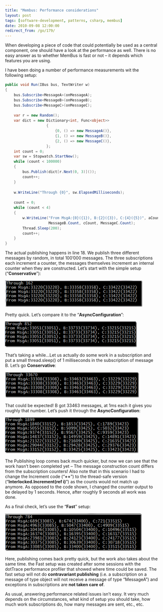 ```yaml
---
title: "Membus: Performance considerations"
layout: post
tags: [software-development, patterns, csharp, membus]
date: 2010-09-08 12:00:00
redirect_from: /go/179/
---
```


When developing a piece of code that could potentially be used as a central component, one should have a look at the performance as well. There is no easy answer as to whether MemBus is fast or not – it depends which features you are using.

I have been doing a number of performance measurements wit the following setup:

```csharp
public void Run(IBus bus, TextWriter w)
{
    bus.Subscribe<MessageA>(onMessageA);
    bus.Subscribe<MessageB>(onMessageB);
    bus.Subscribe<MessageC>(onMessageC);

    var r = new Random();
    var dict = new Dictionary<int, Func<object>>
                   {
                       {0, () => new MessageA()},
                       {1, () => new MessageB()},
                       {2, () => new MessageC()},
                   };
    int count = 0;
    var sw = Stopwatch.StartNew();
    while (count < 100000)
    {
        bus.Publish(dict[r.Next(0, 3)]());
        count++;
    }

    w.WriteLine("Through {0}", sw.ElapsedMilliseconds);

    count = 0;
    while (count < 4)
    {
        w.WriteLine("From MsgA:{0}({1}), B:{2}({3}), C:{4}({5})", aCount, MessageA.Count, bCount,
                    MessageB.Count, cCount, MessageC.Count);
        Thread.Sleep(200);
        count++;
    }
}
```

The actual publishing happens in line 18. We publish three different messages by random, in total 100’000 messages. The three subscriptions each increment a counter, the messages themselves increment an internal counter when they are constructed. Let’s start with the simple setup (“**Conservative**”):

![image](/public/assets/image_5314e329-cdb9-4cdc-82d8-2245ebc72749.png "image") 

Pretty quick. Let’s compare it to the “**AsyncConfiguration**”:

![image](/public/assets/image_e3e558bc-b06e-4827-bf63-59863e4ff134.png "image") 

That’s taking a while...Let us actually do some work in a subscription and put a small thread.sleep() of 1 milliseconds in the subscription of message B. Let’s go **Conservative**:

![image](/public/assets/image_26fb2203-0e83-4070-a1b7-93ac4c8c9dab.png "image") 

That could be expected! B got 33463 messages, at 1ms each it gives you roughly that number. Let’s push it through the **AsyncConfiguration**:

![image](/public/assets/image_4f1ee625-b549-4ff8-933f-35ee48eb3165.png "image") 

The Publishing loop comes back much quicker, but now we can see that the work hasn’t been completed yet – The message construction count differs from the subscription counters! Also note that in this scenario I had to change the Increment code (“**++**”) to the thread-safe version (“**Interlocked.Increment(ref i)**”) as the counts would not match up anymore. As opposed to the code shown, I changed the counter output to be delayed by 1 seconds. Hence, after roughly 9 seconds all work was done.

As a final check, let’s use the “**Fast**” setup:

![image](/public/assets/image_7519dc98-15d1-439f-aa9f-1ac3a30d139a.png "image") 

Here, publishing comes back pretty quick, but the work also takes about the same time. the Fast setup was created after some sessions with the dotTrace performance profiler that showed where time could be saved. The fast setup will not do **contravariant publishing** (i.e. a subscription on a message of type object will not receive a message of type “MessageA”) and exceptions in subscriptions are **not taken care of**.

As usual, answering performance related issues isn’t easy. It very much depends on the circumstances, what kind of setup you should take, how much work subscriptions do, how many messages are sent, etc., etc.
